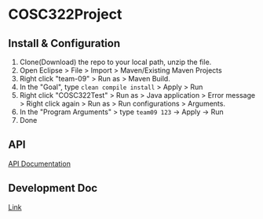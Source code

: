 # COSC322Project

## Install & Configuration

1. Clone(Download) the repo to your local path, unzip the file. 
2. Open Eclipse > File > Import > Maven/Existing Maven Projects
3. Right click "team-09" > Run as > Maven Build. 
4. In the "Goal", type `clean compile install` > Apply > Run
5. Right click "COSC322Test" > Run as > Java application > Error message > Right click again > Run as > Run configurations > Arguments.
6. In the "Program Arguments" > type `team09 123` -> Apply -> Run
7. Done


## API
[API Documentation](https://people.ok.ubc.ca/yongg/teaching/cosc322/project-and-assignments/cosc322-game-client-2.1/game-client-api-2021/)

## Development Doc
[Link](https://docs.google.com/document/d/1nOffm7EFmxFzYwt0hMHgNOtJa8PuGcLhAdmcSDMxwfA/edit?usp=sharing)
